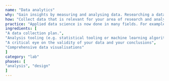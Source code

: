 ```yaml
---
name: "Data analytics"
why: "Gain insights by measuring and analysing data. Researching a dataset can give you useful quantitative information about the topic of interest."
how: "Collect data that is relevant for your area of research and analyse it. Split your dataset into a training set and a test dataset. Find an algorithm that works with the training data and check whether it is reliable with the test data."
practice: "Applied data science is now done in many fields. For example, it is used in the business domain to predict customer behaviour"
ingredients: [
"A data collection plan.",
"Analysis tooling (e.g. statistical tooling or machine learning algorithms).",
"A critical eye on the validity of your data and your conclusions",
"Comprehensive data visualisations"
]
category: "lab"
phases: [
"analysis", "design"
]
---
```


